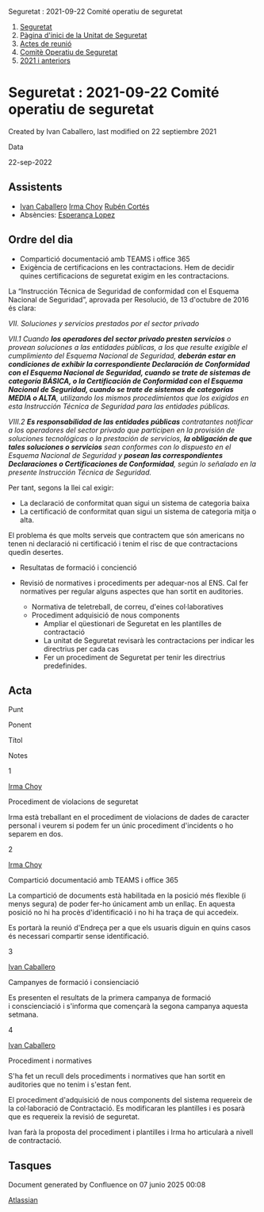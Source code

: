 Seguretat : 2021-09-22 Comité operatiu de seguretat  

1.  [Seguretat](index.md)
2.  [Pàgina d'inici de la Unitat de Seguretat](15368362.md)
3.  [Actes de reunió](26317880.md)
4.  [Comitè Operatiu de Seguretat](81855047.md)
5.  [2021 i anteriors](2021-i-anteriors_100010202.md)

Seguretat : 2021-09-22 Comité operatiu de seguretat
===================================================

Created by Ivan Caballero, last modified on 22 septiembre 2021

Data

22-sep-2022

Assistents
----------

*   [Ivan Caballero](https://confluence.aoc.cat/display/~icaballero) [Irma Choy](https://confluence.aoc.cat/display/~ichoy) [Rubén Cortés](https://confluence.aoc.cat/display/~rcortes)
*   Absències: [Esperança Lopez](https://confluence.aoc.cat/display/~elopez)

Ordre del dia
-------------

*   Compartició documentació amb TEAMS i office 365
*   Exigència de certificacions en les contractacions. Hem de decidir quines certificacions de seguretat exigim en les contractacions.

La “Instrucción Técnica de Seguridad de conformidad con el Esquema Nacional de Seguridad”, aprovada per Resolució, de 13 d'octubre de 2016 és clara:

_VII. Soluciones y servicios prestados por el sector privado_

_VII.1 Cuando **los operadores del sector privado presten servicios** o provean soluciones a las entidades públicas, a los que resulte exigible el cumplimiento del Esquema Nacional de Seguridad, **deberán estar en condiciones de exhibir la correspondiente Declaración de Conformidad con el Esquema Nacional de Seguridad, cuando se trate de sistemas de categoría BÁSICA, o la Certificación de Conformidad con el Esquema Nacional de Seguridad, cuando se trate de sistemas de categorías MEDIA o ALTA**, utilizando los mismos procedimientos que los exigidos en esta Instrucción Técnica de Seguridad para las entidades públicas._

_VIII.2 **Es responsabilidad de las entidades públicas** contratantes notificar a los operadores del sector privado que participen en la provisión de soluciones tecnológicas o la prestación de servicios, **la obligación de que tales soluciones o servicios** sean conformes con lo dispuesto en el Esquema Nacional de Seguridad y **posean las correspondientes Declaraciones o Certificaciones de Conformidad**, según lo señalado en la presente Instrucción Técnica de Seguridad._

Per tant, segons la llei cal exigir:

*   La declaració de conformitat quan sigui un sistema de categoria baixa
*   La certificació de conformitat quan sigui un sistema de categoria mitja o alta.

El problema és que molts serveis que contractem que són americans no tenen ni declaració ni certificació i tenim el risc de que contractacions quedin desertes.

  

*   Resultatas de formació i concienció

  

*   Revisió de normatives i procediments per adequar-nos al ENS. Cal fer normatives per regular alguns aspectes que han sortit en auditories.
    *   Normativa de teletreball, de correu, d'eines col·laboratives
    *   Procediment adquisició de nous components
        *   Ampliar el qüestionari de Seguretat en les plantilles de contractació
        *   La unitat de Seguretat revisarà les contractacions per indicar les directrius per cada cas
        *   Fer un procediment de Seguretat per tenir les directrius predefinides.

Acta
----

Punt

Ponent

Títol

Notes

1

[Irma Choy](https://confluence.aoc.cat/display/~ichoy)

Procediment de violacions de seguretat

Irma està treballant en el procediment de violacions de dades de caracter personal i veurem si podem fer un únic procediment d'incidents o ho separem en dos.

2

[Irma Choy](https://confluence.aoc.cat/display/~ichoy)

Compartició documentació amb TEAMS i office 365

La compartició de documents està habilitada en la posició més flexible (i menys segura) de poder fer-ho únicament amb un enllaç. En aquesta posició no hi ha procès d'identificació i no hi ha traça de qui accedeix.

Es portarà la reunió d'Endreça per a que els usuaris diguin en quins casos és necessari compartir sense identificació.

3

[Ivan Caballero](https://confluence.aoc.cat/display/~icaballero)

Campanyes de formació i consienciació

Es presenten el resultats de la primera campanya de formació i conscienciació i s'informa que començarà la segona campanya aquesta setmana.

4

[Ivan Caballero](https://confluence.aoc.cat/display/~icaballero)

Procediment i normatives

S'ha fet un recull dels procediments i normatives que han sortit en auditories que no tenim i s'estan fent.

El procediment d'adquisició de nous components del sistema requereix de la col·laboració de Contractació. Es modificaran les plantilles i es posarà que es requereix la revisió de seguretat.

Ivan farà la proposta del procediment i plantilles i Irma ho articularà a nivell de contractació.

Tasques
-------

Document generated by Confluence on 07 junio 2025 00:08

[Atlassian](http://www.atlassian.com/)